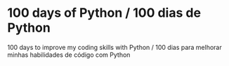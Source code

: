 # 100 days of Python / 100 dias de Python
100 days to improve my coding skills with Python  / 100 dias para melhorar minhas habilidades de código com Python


